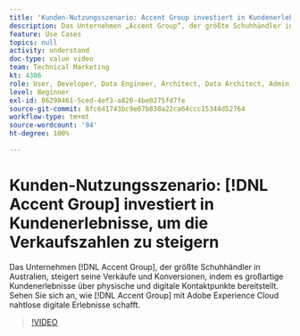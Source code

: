 ```yaml
---
title: 'Kunden-Nutzungsszenario: Accent Group investiert in Kundenerlebnisse, um die Verkaufszahlen zu steigern'
description: Das Unternehmen „Accent Group“, der größte Schuhhändler in Australien, steigert seine Verkäufe und Konversionen, indem es großartige Kundenerlebnisse über physische und digitale Kontaktpunkte bereitstellt. Sehen Sie sich an, wie die Accent Group mit der Adobe Experience Cloud nahtlose digitale Erlebnisse schafft.
feature: Use Cases
topics: null
activity: understand
doc-type: value video
team: Technical Marketing
kt: 4386
role: User, Developer, Data Engineer, Architect, Data Architect, Admin, Leader
level: Beginner
exl-id: 86298461-5ced-4ef3-a820-4be0275fd7fe
source-git-commit: 8fc641743bc9e07b838a22ca64ccc15344d52764
workflow-type: tm+mt
source-wordcount: '94'
ht-degree: 100%

---
```


# Kunden-Nutzungsszenario: [!DNL Accent Group] investiert in Kundenerlebnisse, um die Verkaufszahlen zu steigern

Das Unternehmen [!DNL Accent Group], der größte Schuhhändler in Australien, steigert seine Verkäufe und Konversionen, indem es großartige Kundenerlebnisse über physische und digitale Kontaktpunkte bereitstellt. Sehen Sie sich an, wie [!DNL Accent Group] mit Adobe Experience Cloud nahtlose digitale Erlebnisse schafft.

>[!VIDEO](https://video.tv.adobe.com/v/31505/?quality=12&learn=on)
